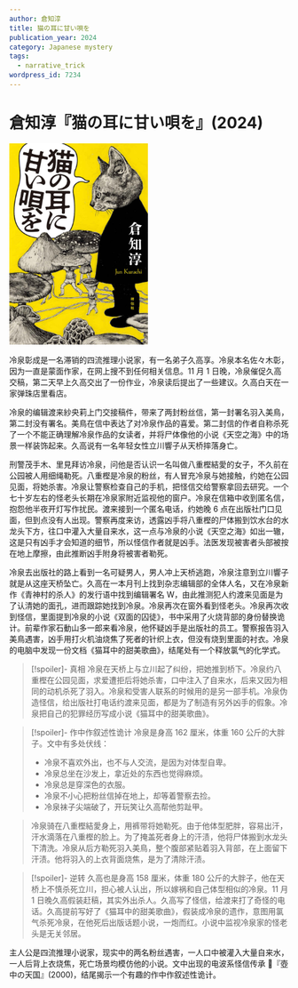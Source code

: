 ```yaml
---
author: 倉知淳
title: 猫の耳に甘い唄を
publication_year: 2024
category: Japanese mystery
tags:
  - narrative_trick
wordpress_id: 7234
---
```


# 倉知淳『猫の耳に甘い唄を』(2024)

<img src=images/2024b_cover.jpg width=250/>

冷泉彰成是一名滞销的四流推理小说家，有一名弟子久高享。冷泉本名佐々木彰，因为一直是蒙面作家，在网上搜不到任何相关信息。11 月 1 日晚，冷泉催促久高交稿，第二天早上久高交出了一份作业，冷泉读后提出了一些建议。久高白天在一家弹珠店里看店。

冷泉的编辑渡来紗央莉上门交接稿件，带来了两封粉丝信，第一封署名羽入美鳥，第二封没有署名。美鳥在信中表达了对冷泉作品的喜爱。第二封信的作者自称杀死了一个不能正确理解冷泉作品的女读者，并将尸体像他的小说《天空之海》中的场景一样装饰起来。久高说有一名年轻女性立川響子从天桥摔落身亡。

刑警茂手木、里見拜访冷泉，问他是否认识一名叫做八重樫結愛的女子，不久前在公园被人用细绳勒死。八重樫是冷泉的粉丝，有人冒充冷泉与她接触，约她在公园见面，将她杀害。冷泉让警察检查自己的手机，把怪信交给警察拿回去研究。一个七十岁左右的怪老头长期在冷泉家附近监视他的窗户。冷泉在信箱中收到匿名信，抱怨他半夜开灯写作扰民。渡来接到一个匿名电话，约她晚 6 点在出版社门口见面，但到点没有人出现。警察再度来访，透露凶手将八重樫的尸体搬到饮水台的水龙头下方，往口中灌入大量自来水，这一点与冷泉的小说《天空之海》如出一辙，这是只有凶手才会知道的细节，所以怪信作者就是凶手。法医发现被害者头部被按在地上摩擦，由此推断凶手附身将被害者勒死。

冷泉去出版社的路上看到一名可疑男人，男人冲上天桥逃跑，冷泉注意到立川響子就是从这座天桥坠亡。久高在一本月刊上找到杂志编辑部的全体人名，又在冷泉新作《青神村的杀人》的发行语中找到编辑署名 W，由此推测犯人约渡来见面是为了认清她的面孔，进而跟踪她找到冷泉。冷泉再次在窗外看到怪老头。冷泉再次收到怪信，里面提到冷泉的小说《双面的囚徒》，书中采用了火烧背部的身份替换诡计。前辈作家石動山多一郎来看冷泉，他怀疑凶手是出版社的员工。警察报告羽入美鳥遇害，凶手用打火机油烧焦了死者的针织上衣，但没有烧到里面的衬衣。冷泉的电脑中发现一份文档《猫耳中的甜美歌曲》，结尾处有一个释放氯气的化学式。

> [!spoiler]- 真相
> 冷泉在天桥上与立川起了纠纷，把她推到桥下。冷泉约八重樫在公园见面，求爱遭拒后将她杀害，口中注入了自来水，后来又因为相同的动机杀死了羽入。冷泉和受害人联系的时候用的是另一部手机。冷泉伪造怪信，给出版社打电话约渡来见面，都是为了制造有另外凶手的假象。冷泉把自己的犯罪经历写成小说《猫耳中的甜美歌曲》。

> [!spoiler]- 作中作叙述性诡计
> 冷泉是身高 162 厘米，体重 160 公斤的大胖子。文中有多处伏线：
> * 冷泉不喜欢外出，也不与人交流，是因为对体型自卑。
> * 冷泉总坐在沙发上，拿近处的东西也觉得麻烦。
> * 冷泉总是穿深色的衣服。
> * 冷泉不小心把粉丝信掉在地上，却等着警察去捡。
> * 冷泉袜子尖端破了，开玩笑让久高帮他剪趾甲。

> 冷泉骑在八重樫結愛身上，用裤带将她勒死。由于他体型肥胖，容易出汗，汗水滴落在八重樫的脸上。为了掩盖死者身上的汗渍，他将尸体搬到水龙头下清洗。冷泉从后方勒死羽入美鳥，整个腹部紧贴着羽入背部，在上面留下汗渍。他将羽入的上衣背面烧焦，是为了清除汗渍。

> [!spoiler]- 逆转
> 久高也是身高 158 厘米，体重 180 公斤的大胖子，他在天桥上不慎杀死立川，担心被人认出，所以嫁祸和自己体型相似的冷泉。11 月 1 日晚久高假装赶稿，其实外出杀人。久高写了怪信，给渡来打了奇怪的电话。久高提前写好了《猫耳中的甜美歌曲》，假装成冷泉的遗作，意图用氯气杀死冷泉，在他死后出版话题小说，一炮而红。小说中监视冷泉家的怪老头是无关邻居。

主人公是四流推理小说家，现实中的两名粉丝遇害，一人口中被灌入大量自来水，一人后背上衣烧焦，死亡场景均模仿他的小说。文中出现的电波系怪信传承 📖『壺中の天国』(2000)，结尾揭示一个有趣的作中作叙述性诡计。